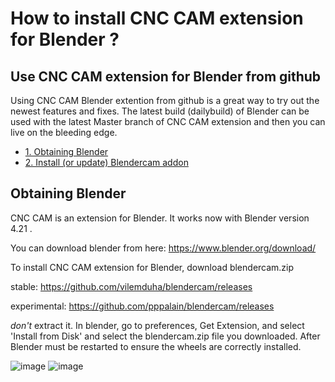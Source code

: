 # How to install CNC CAM extension for Blender ?

## Use CNC CAM extension for Blender from github 

Using CNC CAM Blender extention from github is a great way to try out the newest features and fixes.  The latest build (dailybuild) of Blender can be used with the latest Master branch of CNC CAM extension and then you can live on the bleeding edge.

* [1. Obtaining Blender](#obtaining-blender)
* [2. Install (or update) Blendercam addon](#install-or-update-blendercam-addon)

## Obtaining Blender
CNC CAM is an extension for Blender. It works now with Blender version 4.21 .

You can download blender from here:
https://www.blender.org/download/

To install CNC CAM extension for Blender, download blendercam.zip 

stable: https://github.com/vilemduha/blendercam/releases

experimental: https://github.com/pppalain/blendercam/releases

*don't* extract it. In blender, go to preferences, Get Extension, and select 'Install from Disk' and select the blendercam.zip file you downloaded.  After Blender must be restarted to ensure the wheels are correctly installed.

![image](https://github.com/user-attachments/assets/7776b3dd-2411-4348-b4d7-b0262f683f90)
![image](https://github.com/user-attachments/assets/1bec6168-5b57-48c4-afe7-310664fa979d)
